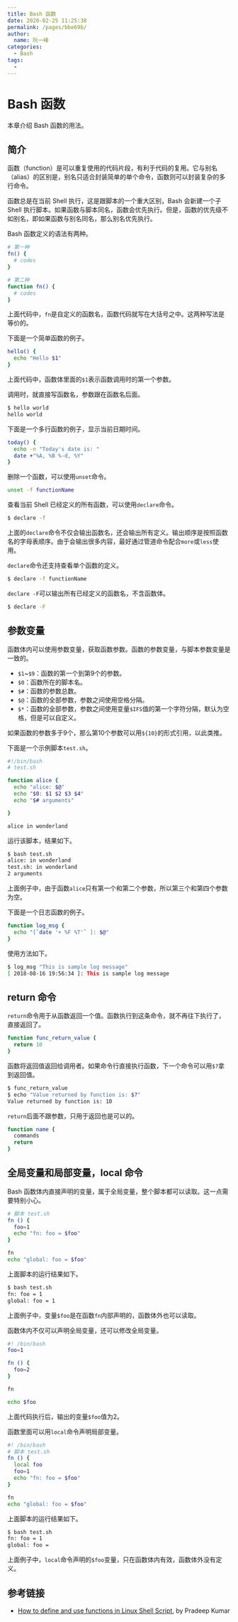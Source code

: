 ```yaml
---
title: Bash 函数
date: 2020-02-25 11:25:38
permalink: /pages/bbe69b/
author: 
  name: 阮一峰
categories: 
  - Bash
tags: 
  - 
---
```

# Bash 函数

本章介绍 Bash 函数的用法。

## 简介

函数（function）是可以重复使用的代码片段，有利于代码的复用。它与别名（alias）的区别是，别名只适合封装简单的单个命令，函数则可以封装复杂的多行命令。

函数总是在当前 Shell 执行，这是跟脚本的一个重大区别，Bash 会新建一个子 Shell 执行脚本。如果函数与脚本同名，函数会优先执行。但是，函数的优先级不如别名，即如果函数与别名同名，那么别名优先执行。

Bash 函数定义的语法有两种。

```bash
# 第一种
fn() {
  # codes
}

# 第二种
function fn() {
  # codes
}
```

上面代码中，`fn`是自定义的函数名，函数代码就写在大括号之中。这两种写法是等价的。

下面是一个简单函数的例子。

```bash
hello() {
  echo "Hello $1"
}
```

上面代码中，函数体里面的`$1`表示函数调用时的第一个参数。

调用时，就直接写函数名，参数跟在函数名后面。

```bash
$ hello world
hello world
```

下面是一个多行函数的例子，显示当前日期时间。

```bash
today() {
  echo -n "Today's date is: "
  date +"%A, %B %-d, %Y"
}
```

删除一个函数，可以使用`unset`命令。

```bash
unset -f functionName
```

查看当前 Shell 已经定义的所有函数，可以使用`declare`命令。

```bash
$ declare -f
```

上面的`declare`命令不仅会输出函数名，还会输出所有定义。输出顺序是按照函数名的字母表顺序。由于会输出很多内容，最好通过管道命令配合`more`或`less`使用。

`declare`命令还支持查看单个函数的定义。

```bash
$ declare -f functionName
```

`declare -F`可以输出所有已经定义的函数名，不含函数体。

```bash
$ declare -F
```

## 参数变量

函数体内可以使用参数变量，获取函数参数。函数的参数变量，与脚本参数变量是一致的。

- `$1`~`$9`：函数的第一个到第9个的参数。
- `$0`：函数所在的脚本名。
- `$#`：函数的参数总数。
- `$@`：函数的全部参数，参数之间使用空格分隔。
- `$*`：函数的全部参数，参数之间使用变量`$IFS`值的第一个字符分隔，默认为空格，但是可以自定义。

如果函数的参数多于9个，那么第10个参数可以用`${10}`的形式引用，以此类推。

下面是一个示例脚本`test.sh`。

```bash
#!/bin/bash
# test.sh

function alice {
  echo "alice: $@"
  echo "$0: $1 $2 $3 $4"
  echo "$# arguments"

}

alice in wonderland
```

运行该脚本，结果如下。

```bash
$ bash test.sh
alice: in wonderland
test.sh: in wonderland
2 arguments
```

上面例子中，由于函数`alice`只有第一个和第二个参数，所以第三个和第四个参数为空。

下面是一个日志函数的例子。

```bash
function log_msg {
  echo "[`date '+ %F %T'` ]: $@"
}
```

使用方法如下。

```bash
$ log_msg "This is sample log message"
[ 2018-08-16 19:56:34 ]: This is sample log message
```

## return 命令

`return`命令用于从函数返回一个值。函数执行到这条命令，就不再往下执行了，直接返回了。

```bash
function func_return_value {
  return 10
}
```

函数将返回值返回给调用者。如果命令行直接执行函数，下一个命令可以用`$?`拿到返回值。

```bash
$ func_return_value
$ echo "Value returned by function is: $?"
Value returned by function is: 10
```

`return`后面不跟参数，只用于返回也是可以的。

```bash
function name {
  commands
  return
}
```

## 全局变量和局部变量，local 命令

Bash 函数体内直接声明的变量，属于全局变量，整个脚本都可以读取。这一点需要特别小心。

```bash
# 脚本 test.sh
fn () {
  foo=1
  echo "fn: foo = $foo"
}

fn
echo "global: foo = $foo"
```

上面脚本的运行结果如下。

```bash
$ bash test.sh
fn: foo = 1
global: foo = 1
```

上面例子中，变量`$foo`是在函数`fn`内部声明的，函数体外也可以读取。

函数体内不仅可以声明全局变量，还可以修改全局变量。

```bash
#! /bin/bash
foo=1

fn () {
  foo=2
}

fn

echo $foo
```

上面代码执行后，输出的变量`$foo`值为2。

函数里面可以用`local`命令声明局部变量。

```bash
#! /bin/bash
# 脚本 test.sh
fn () {
  local foo
  foo=1
  echo "fn: foo = $foo"
}

fn
echo "global: foo = $foo"
```

上面脚本的运行结果如下。

```bash
$ bash test.sh
fn: foo = 1
global: foo =
```

上面例子中，`local`命令声明的`$foo`变量，只在函数体内有效，函数体外没有定义。

## 参考链接

- [How to define and use functions in Linux Shell Script](https://www.linuxtechi.com/define-use-functions-linux-shell-script/), by Pradeep Kumar

